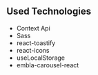 <h2>Used Technologies</h2>

- Context Api
- Sass
- react-toastify
- react-icons
- useLocalStorage
- embla-carousel-react
